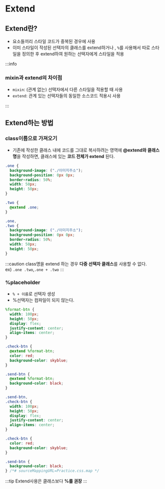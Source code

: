 # Extend

## Extend란?

- 요소들끼리 스타일 코드가 중복된 경우에 사용
- 이미 스타일이 작성된 선택자의 클래스를 extend하거나 , `%`를 사용해서 따로 스타일을 정의한 후 extend하여 원하는 선택자에게 스타일을 적용

:::info

### mixin과 extend의 차이점

- `mixin`: (관계 없는) 선택자에서 다른 스타일을 적용할 때 사용
- `extend`: 관계 있는 선택자들의 동일한 소스코드 적용시 사용

:::

## Extend하는 방법

### class이름으로 가져오기

- 기존에 작성한 클래스 내에 코드를 그대로 복사하려는 영역에 **@extend와 클래스 명**을 작성하면, 클래스에 있는 **코드 전체가 extend** 된다.

```scss title="Sass코드"
.one {
  background-image: ("./이미지주소");
  background-position: 0px 0px;
  border-radius: 50%;
  width: 50px;
  height: 50px;
}

.two {
  @extend .one;
}
```

```css title="Sass 전처리기 후 CSS코드"
.one,
.two {
  background-image: ("./이미지주소");
  background-position: 0px 0px;
  border-radius: 50%;
  width: 50px;
  height: 50px;
}
```

:::caution
class명을 extend 하는 경우 **다중 선택자 클래스**를 사용할 수 없다.<br/>
ex) `.one .two`,`.one + .two`
:::

### %placeholder

- `% + 이름`로 선택자 생성
- %선택자는 컴파일이 되지 않는다.

```scss title="Sass코드"
%format-btn {
  width: 100px;
  height: 50px;
  display: flex;
  justify-content: center;
  align-items: center;
}

.check-btn {
  @extend %format-btn;
  color: red;
  background-color: skyblue;
}

.send-btn {
  @extend %format-btn;
  background-color: black;
}
```

```css title="Sass 전처리기 후 CSS코드"
.send-btn,
.check-btn {
  width: 100px;
  height: 50px;
  display: flex;
  justify-content: center;
  align-items: center;
}

.check-btn {
  color: red;
  background-color: skyblue;
}

.send-btn {
  background-color: black;
} /*# sourceMappingURL=Practice.css.map */
```

:::tip
Extend사용은 클래스보다 **%를 권장**
:::